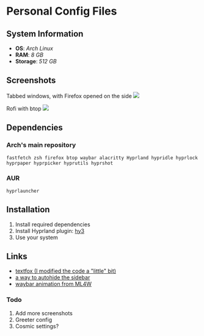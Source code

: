 # Personal Config Files

## System Information
- **OS**: *Arch Linux*
- **RAM**: *8 GB*
- **Storage**: *512 GB*

## Screenshots

Tabbed windows, with Firefox opened on the side
![](../main/src/Tabbed-terminal-firefox.png)

Rofi with btop
![](../main/src/Rofi-btop.png)

## Dependencies

### Arch's main repository
`fastfetch zsh firefox btop waybar alacritty Hyprland hypridle hyprlock hyprpaper hyprpicker hyprutils hyprshot`
### AUR
`hyprlauncher`

## Installation
1. Install required dependencies
2. Install Hyprland plugin: [hy3](https://github.com/outfoxxed/hy3)
3. Use your system

## Links
- [textfox (I modified the code a "little" bit)](https://github.com/adriankarlen/textfox)
- [a way to autohide the sidebar](https://github.com/MrOtherGuy/firefox-csshacks/blob/36be28e7d26e53d0c098691acb3b7633bb3840b5/chrome/autohide_sidebar.css)
- [waybar animation from ML4W](https://github.com/mylinuxforwork/dotfiles/)

### Todo
1. Add more screenshots
3. Greeter config
4. Cosmic settings?